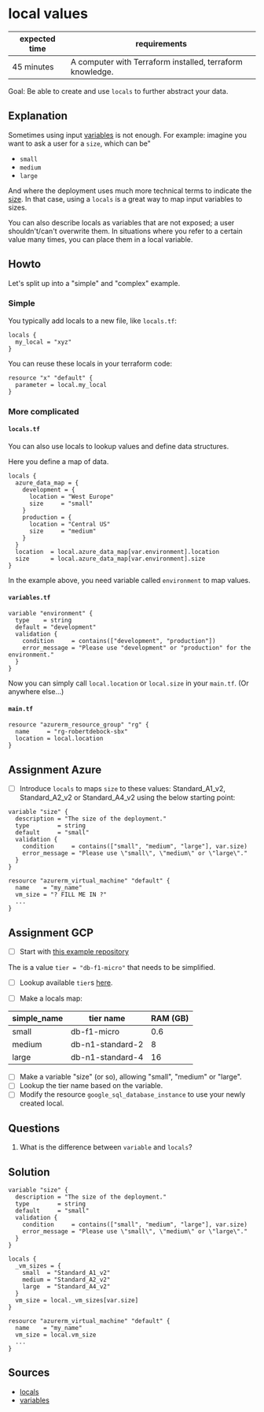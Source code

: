 # local values

| expected time | requirements                                              |
|---------------|-----------------------------------------------------------|
| 45 minutes    | A computer with Terraform installed, terraform knowledge. |

Goal: Be able to create and use `locals` to further abstract your data.

## Explanation

Sometimes using input [variables](https://www.terraform.io/docs/language/values/variables.html) is not enough. For example: imagine you want to ask a user for a `size`, which can be"

- `small`
- `medium`
- `large`

And where the deployment uses much more technical terms to indicate the [size](https://docs.microsoft.com/en-us/azure/virtual-machines/vm-naming-conventions). In that case, using a `locals` is a great way to map input variables to sizes.

You can also describe locals as variables that are not exposed; a user shouldn't/can't overwrite them. In situations where you refer to a certain value many times, you can place them in a local variable.

## Howto

Let's split up into a "simple" and "complex" example.

### Simple

You typically add locals to a new file, like `locals.tf`:

```hcl
locals {
  my_local = "xyz"
}
```

You can reuse these locals in your terraform code:

```hcl
resource "x" "default" {
  parameter = local.my_local
}
```

### More complicated

#### `locals.tf`

You can also use locals to lookup values and define data structures.

Here you define a map of data.

```hcl
locals {
  azure_data_map = {
    development = {
      location = "West Europe"
      size     = "small"
    }
    production = {
      location = "Central US"
      size     = "medium"
    }
  }
  location  = local.azure_data_map[var.environment].location
  size      = local.azure_data_map[var.environment].size
}
```

In the example above, you need variable called `environment` to map values.

#### `variables.tf`

```hcl
variable "environment" {
  type    = string
  default = "development"
  validation {
    condition     = contains(["development", "production"])
    error_message = "Please use "development" or "production" for the environment."
  }
}
```

Now you can simply call `local.location` or `local.size` in your `main.tf`. (Or anywhere else...)

#### `main.tf`

```hcl
resource "azurerm_resource_group" "rg" {
  name     = "rg-robertdebock-sbx"
  location = local.location
}
```

## Assignment Azure

- [ ] Introduce `locals` to maps `size` to these values: Standard_A1_v2, Standard_A2_v2 or Standard_A4_v2 using the below starting point:

```hcl
variable "size" {
  description = "The size of the deployment."
  type        = string
  default     = "small"
  validation {
    condition     = contains(["small", "medium", "large"], var.size)
    error_message = "Please use \"small\", \"medium\" or \"large\"."
  }
}

resource "azurerm_virtual_machine" "default" {
  name    = "my_name"
  vm_size = "? FILL ME IN ?"
  ...
}
```

## Assignment GCP

- [ ] Start with [this example repository](https://github.com/robertdebock/terraform-gcp-database/blob/master/main.tf)

The is a value `tier = "db-f1-micro"` that needs to be simplified.

- [ ] Lookup available `tier`s [here](https://cloud.google.com/sql/docs/mysql/admin-api/rest/v1beta4/tiers/list?apix_params=%7B%22project%22%3A%22roberts-project-23%22%7D).

- [ ] Make a locals map:

| simple_name | tier name        | RAM (GB) |
|-------------|------------------|----------|
| small       |db-f1-micro       | 0.6      |
| medium      | db-n1-standard-2 | 8        |
| large       | db-n1-standard-4 | 16       |

- [ ] Make a variable "size" (or so), allowing "small", "medium" or "large".
- [ ] Lookup the tier name based on the variable.
- [ ] Modify the resource `google_sql_database_instance` to use your newly created local.

## Questions

1. What is the difference between `variable` and `locals`?

## Solution

```hcl
variable "size" {
  description = "The size of the deployment."
  type        = string
  default     = "small"
  validation {
    condition     = contains(["small", "medium", "large"], var.size)
    error_message = "Please use \"small\", \"medium\" or \"large\"."
  }
}

locals {
  _vm_sizes = {
    small  = "Standard_A1_v2"
    medium = "Standard_A2_v2"
    large  = "Standard_A4_v2"
  }
  vm_size = local._vm_sizes[var.size]
}

resource "azurerm_virtual_machine" "default" {
  name    = "my_name"
  vm_size = local.vm_size
  ...
}
```

## Sources

- [locals](https://www.terraform.io/docs/language/values/locals.html)
- [variables](https://www.terraform.io/docs/language/values/variables.html)
